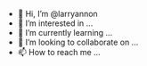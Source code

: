 - 👋 Hi, I’m @larryannon
- 👀 I’m interested in ...
- 🌱 I’m currently learning ...
- 💞️ I’m looking to collaborate on ...
- 📫 How to reach me ...

<!---
larryannon/larryannon is a ✨ special ✨ repository because its `README.md` (this file) appears on your GitHub profile.
You can click the Preview link to take a look at your changes.
--->
